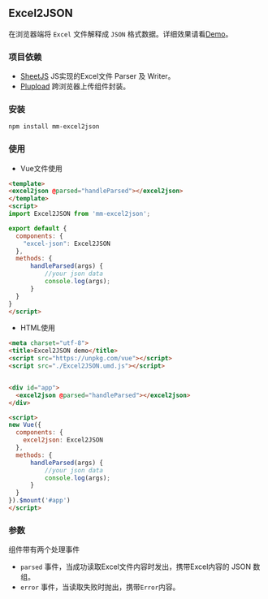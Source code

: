 ## Excel2JSON

在浏览器端将 `Excel` 文件解释成 `JSON` 格式数据。详细效果请看[Demo](https://mmhk.github.io/mm-excel2json/)。

### 项目依赖

- [SheetJS](https://github.com/SheetJS/js-xlsx) JS实现的Excel文件 Parser 及 Writer。
- [Plupload](https://www.plupload.com/) 跨浏览器上传组件封装。


### 安装

```bash
npm install mm-excel2json
```


### 使用

- Vue文件使用
```html
<template>
<excel2json @parsed="handleParsed"></excel2json>
</template>
<script>
import Excel2JSON from 'mm-excel2json';

export default {
  components: {
    "excel-json": Excel2JSON
  },
  methods: {
      handleParsed(args) {
          //your json data
          console.log(args);
      }
  }
}
</script>
```

- HTML使用
```html
<meta charset="utf-8">
<title>Excel2JSON demo</title>
<script src="https://unpkg.com/vue"></script>
<script src="./Excel2JSON.umd.js"></script>


<div id="app">
  <excel2json @parsed="handleParsed"></excel2json>
</div>

<script>
new Vue({
  components: {
    excel2json: Excel2JSON
  },
  methods: {
      handleParsed(args) {
          //your json data
          console.log(args);
      }
  }
}).$mount('#app')
</script>
```

### 参数

组件带有两个处理事件
- `parsed` 事件，当成功读取Excel文件内容时发出，携带Excel内容的 JSON 数组。
- `error` 事件，当读取失败时抛出，携带`Error`内容。
